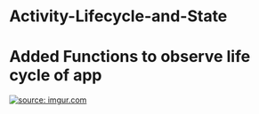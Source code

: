 # Activity-Lifecycle-and-State
<h1> Added Functions to observe life cycle of app </h1>
<a href="https://imgur.com/h1OPBnP"><img src="https://i.imgur.com/h1OPBnP.gif" title="source: imgur.com" /></a>
